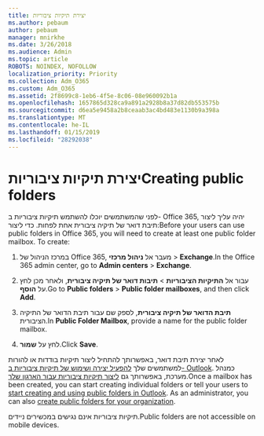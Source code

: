 ```yaml
---
title: יצירת תיקיות ציבוריות
ms.author: pebaum
author: pebaum
manager: mnirkhe
ms.date: 3/26/2018
ms.audience: Admin
ms.topic: article
ROBOTS: NOINDEX, NOFOLLOW
localization_priority: Priority
ms.collection: Adm_O365
ms.custom: Adm_O365
ms.assetid: 2f8699c8-1eb6-4f5e-8c06-08e960092b1a
ms.openlocfilehash: 1657865d328ca9a891a2928b8a37d82db553575b
ms.sourcegitcommit: d6ea5e9458a2b8ceaab3ac4bd483e1130b9a398a
ms.translationtype: MT
ms.contentlocale: he-IL
ms.lasthandoff: 01/15/2019
ms.locfileid: "28292038"
---
```

# <a name="creating-public-folders"></a><span data-ttu-id="d4d94-102">יצירת תיקיות ציבוריות</span><span class="sxs-lookup"><span data-stu-id="d4d94-102">Creating public folders</span></span>

<span data-ttu-id="d4d94-p101">לפני שהמשתמשים יוכלו להשתמש תיקיות ציבוריות ב- Office 365, יהיה עליך ליצור תיבת דואר של תיקיה ציבורית אחת לפחות. כדי ליצור:</span><span class="sxs-lookup"><span data-stu-id="d4d94-p101">Before your users can use public folders in Office 365, you will need to create at least one public folder mailbox. To create:</span></span>
  
1. <span data-ttu-id="d4d94-105">במרכז הניהול של Office 365, מעבר אל **ניהול מרכזי** \> **Exchange**.</span><span class="sxs-lookup"><span data-stu-id="d4d94-105">In the Office 365 admin center, go to **Admin centers** \> **Exchange**.</span></span>
    
2. <span data-ttu-id="d4d94-106">עבור אל **התיקיות הציבוריות** \> **תיבות דואר של תיקיה ציבורית**, ולאחר מכן לחץ על **הוסף**.</span><span class="sxs-lookup"><span data-stu-id="d4d94-106">Go to **Public folders** \> **Public folder mailboxes**, and then click **Add**.</span></span>
    
3. <span data-ttu-id="d4d94-107">**תיבת הדואר של תיקיה ציבורית**, לספק שם עבור תיבת הדואר של התיקיה הציבורית.</span><span class="sxs-lookup"><span data-stu-id="d4d94-107">In **Public Folder Mailbox**, provide a name for the public folder mailbox.</span></span>
    
4. <span data-ttu-id="d4d94-108">לחץ על **שמור**.</span><span class="sxs-lookup"><span data-stu-id="d4d94-108">Click **Save**.</span></span>
    
<span data-ttu-id="d4d94-p102">לאחר יצירת תיבת דואר, באפשרותך להתחיל ליצור תיקיות בודדות או להורות למשתמשים שלך [להפעיל יצירה ושימוש של תיקיות ציבוריות ב- Outlook](https://support.office.com/en-us/article/Create-and-share-a-public-folder-in-Outlook-a2835011-d524-4a5c-a207-05c159bb2a97). כמנהל מערכת, באפשרותך גם [ליצור תיקיות ציבוריות עבור הארגון שלך](https://technet.microsoft.com/en-us/library/bb691104%28v=exchg.150%29.aspx).</span><span class="sxs-lookup"><span data-stu-id="d4d94-p102">Once a mailbox has been created, you can start creating individual folders or tell your users to [start creating and using public folders in Outlook](https://support.office.com/en-us/article/Create-and-share-a-public-folder-in-Outlook-a2835011-d524-4a5c-a207-05c159bb2a97). As an administrator, you can also [create public folders for your organization](https://technet.microsoft.com/en-us/library/bb691104%28v=exchg.150%29.aspx).</span></span>
  
<span data-ttu-id="d4d94-111">תיקיות ציבוריות אינם נגישים במכשירים ניידים.</span><span class="sxs-lookup"><span data-stu-id="d4d94-111">Public folders are not accessible on mobile devices.</span></span>
  

